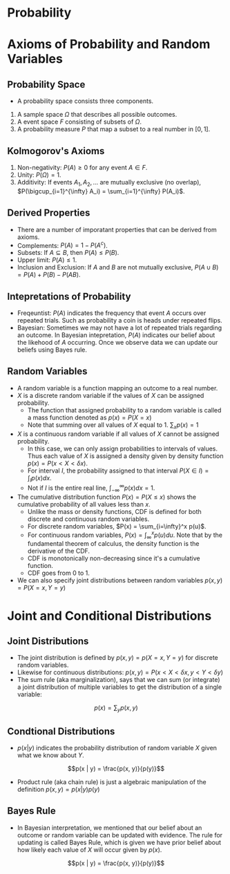 Probability
=============
# Axioms of Probability and Random Variables
## Probability Space 
* A probability space consists three components. 
1. A sample space $\Omega$ that describes all possible outcomes.
2. A event space $F$ consisting of subsets of $\Omega$.
3. A probability measure $P$ that map a subset to a real number in $[0, 1]$.

## Kolmogorov's Axioms
1. Non-negativity: $P(A) \ge 0$ for any event $A \in F$.
2. Unity: $P(\Omega) = 1$.
3. Additivity: If events $A_1, A_2, ...$ are mutually exclusive (no overlap), $P(\bigcup_{i=1}^{\infty} A_i) = \sum_{i=1}^{\infty} P(A_i)$.

## Derived Properties
* There are a number of imporatant properties that can be derived from axioms. 
* Complements: $P(A) = 1 - P(A^c)$. 
* Subsets: If $A \subseteq B$, then $P(A) \le P(B)$. 
* Upper limit: $P(A) \le 1$.
* Inclusion and Exclusion: If $A$ and $B$ are not mutually exclusive, $P(A \cup B) = P(A) + P(B) - P(AB)$.

## Intepretations of Probability
* Freqeuntist: $P(A)$ indicates the frequency that event $A$ occurs over repeated trials. Such as probability a coin is heads under repeated flips. 
* Bayesian: Sometimes we may not have a lot of repeated trials regarding an outcome. In Bayesian intepretation, $P(A)$ indicates our belief about the likehood of $A$ occurring. Once we observe data we can update our beliefs using Bayes rule. 

## Random Variables 
* A random variable is a function mapping an outcome to a real number.
* $X$ is a discrete random variable if the values of $X$ can be assigned probability.
  * The function that assigned probability to a random variable is called a mass function denoted as $p(x) = P(X=x)$
  * Note that summing over all values of $X$ equal to $1$. $\sum_x p(x) = 1$
* $X$ is a continuous random variable if all values of $X$ cannot be assigned probability.
  * In this case, we can only assign probabilities to intervals of values. Thus each value of $X$ is assigned a density given by density function $p(x) = P(x < X < \delta x)$.
  * For interval $I$, the probability assigned to that interval $P(X \in I) = \int_I p(x) dx$.
  * Not if $I$ is the entire real line, $\int_{-\infty}^{\infty} p(x) dx = 1$.
* The cumulative distribution function $P(x) = P(X \le x)$ shows the cumulative probability of all values less than $x$.
  * Unlike the mass or density functions, CDF is defined for both discrete and continuous random variables.
  * For discrete random variables, $P(x) = \sum_{i=\infty}^x p(u)$. 
  * For continuous random variables, $P(x) = \int_{\infty}^x p(u) du$. Note that by the fundamental theorem of calculus, the density function is the derivative of the CDF.
  * CDF is monotonically non-decreasing since it's a cumulative function.
  * CDF goes from $0$ to $1$.
* We can also specify joint distributions between random variables $p(x, y) = P(X = x, Y = y)$

# Joint and Conditional Distributions
## Joint Distributions
* The joint distribution is defined by $p(x, y) = p(X=x, Y=y)$ for discrete random variables.
* Likewise for continuous distributions: $p(x, y) = P(x < X < \delta x, y < Y < \delta y)$
* The sum rule (aka marginalization), says that we can sum (or integrate) a joint distribution of multiple variables to get the distribution of a single variable:
```math
p(x) = \sum_y p(x, y)
```

## Condtional Distributions
* $p(x | y)$ indicates the probability distribution of random variable $X$ given what we know about $Y$. 
```math
p(x | y) = \frac{p(x, y)}{p(y)}
```
* Product rule (aka chain rule) is just a algebraic manipulation of the definition $p(x, y) = p(x | y) p(y)$

## Bayes Rule
* In Bayesian interpretation, we mentioned that our belief about an outcome or random variable can be updated with evidence. The rule for updating is called Bayes Rule, which is given 
we have prior belief about  how likely each value of $X$ will occur given by $p(x)$.  
```math
p(x | y) = \frac{p(x, y)}{p(y)}
```




